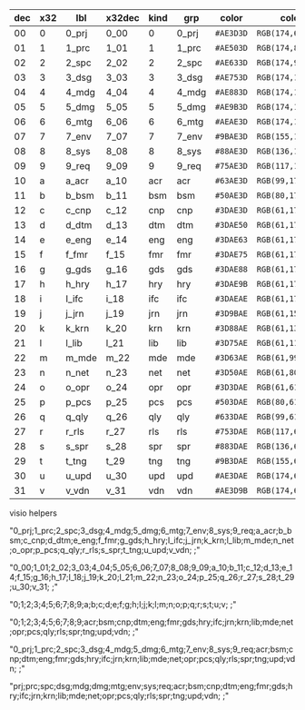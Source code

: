 
|dec|x32| lbl      |x32dec       | kind          | grp       |color      |color              |
|--- |--- | -----    |---         | ----          | -------       |---        |---                |
|	00|	0|0_prj|	0_00|	0	|0_prj	|`#AE3D3D`	|`RGB(174,61,61)`
|	01|	1|1_prc|	1_01|	1	|1_prc	|`#AE503D`	|`RGB(174,80,61)`
|	02|	2|2_spc|	2_02|	2	|2_spc	|`#AE633D`	|`RGB(174,99,61)`
|	03|	3|3_dsg|	3_03|	3	|3_dsg	|`#AE753D`	|`RGB(174,117,61)`
|	04|	4|4_mdg|	4_04|	4	|4_mdg	|`#AE883D`	|`RGB(174,136,61)`
|	05|	5|5_dmg|	5_05|	5	|5_dmg	|`#AE9B3D`	|`RGB(174,155,61)`
|	06|	6|6_mtg|	6_06|	6	|6_mtg	|`#AEAE3D`	|`RGB(174,174,61)`
|	07|	7|7_env|	7_07|	7	|7_env	|`#9BAE3D`	|`RGB(155,174,61)`
|	08|	8|8_sys|	8_08|	8	|8_sys	|`#88AE3D`	|`RGB(136,174,61)`
|	09|	9|9_req|	9_09|	9	|9_req	|`#75AE3D`	|`RGB(117,174,61)`
|	10|	a|a_acr|	a_10|	acr|	acr	|`#63AE3D`	|`RGB(99,174,61)`
|	11|	b|b_bsm|	b_11|	bsm|	bsm	|`#50AE3D`	|`RGB(80,174,61)`
|	12|	c|c_cnp|	c_12|	cnp|	cnp	|`#3DAE3D`	|`RGB(61,174,61)`
|	13|	d|d_dtm|	d_13|	dtm|	dtm	|`#3DAE50`	|`RGB(61,174,80)`
|	14|	e|e_eng|	e_14|	eng|	eng	|`#3DAE63`	|`RGB(61,174,99)`
|	15|	f|f_fmr|	f_15|	fmr|	fmr	|`#3DAE75`	|`RGB(61,174,117)`
|	16|	g|g_gds|	g_16|	gds|	gds	|`#3DAE88`	|`RGB(61,174,136)`
|	17|	h|h_hry|	h_17|	hry|	hry	|`#3DAE9B`	|`RGB(61,174,155)`
|	18|	i|I_ifc|	i_18|	ifc|	ifc	|`#3DAEAE`	|`RGB(61,174,174)`
|	19|	j|j_jrn|	j_19|	jrn|	jrn	|`#3D9BAE`	|`RGB(61,155,174)`
|	20|	k|k_krn|	k_20|	krn|	krn	|`#3D88AE`	|`RGB(61,136,174)`
|	21|	l|l_lib|	l_21|	lib|	lib	|`#3D75AE`	|`RGB(61,117,174)`
|	22|	m|m_mde|	m_22|	mde|	mde	|`#3D63AE`	|`RGB(61,99,174)`
|	23|	n|n_net|	n_23|	net|	net	|`#3D50AE`	|`RGB(61,80,174)`
|	24|	o|o_opr|	o_24|	opr|	opr	|`#3D3DAE`	|`RGB(61,61,174)`
|	25|	p|p_pcs|	p_25|	pcs|	pcs	|`#503DAE`	|`RGB(80,61,174)`
|	26|	q|q_qly|	q_26|	qly|	qly	|`#633DAE`	|`RGB(99,61,174)`
|	27|	r|r_rls|	r_27|	rls|	rls	|`#753DAE`	|`RGB(117,61,174)`
|	28|	s|s_spr|	s_28|	spr|	spr	|`#883DAE`	|`RGB(136,61,174)`
|	29|	t|t_tng|	t_29|	tng|	tng	|`#9B3DAE`	|`RGB(155,61,174)`
|	30|	u|u_upd|	u_30|	upd|	upd	|`#AE3DAE`	|`RGB(174,61,174)`
|	31|	v|v_vdn|	v_31|	vdn|	vdn	|`#AE3D9B`	|`RGB(174,61,155)`


visio helpers  

"0_prj;1_prc;2_spc;3_dsg;4_mdg;5_dmg;6_mtg;7_env;8_sys;9_req;a_acr;b_bsm;c_cnp;d_dtm;e_eng;f_fmr;g_gds;h_hry;I_ifc;j_jrn;k_krn;l_lib;m_mde;n_net;o_opr;p_pcs;q_qly;r_rls;s_spr;t_tng;u_upd;v_vdn; ;"

"0_00;1_01;2_02;3_03;4_04;5_05;6_06;7_07;8_08;9_09;a_10;b_11;c_12;d_13;e_14;f_15;g_16;h_17;I_18;j_19;k_20;l_21;m_22;n_23;o_24;p_25;q_26;r_27;s_28;t_29;u_30;v_31; ;"

"0;1;2;3;4;5;6;7;8;9;a;b;c;d;e;f;g;h;I;j;k;l;m;n;o;p;q;r;s;t;u;v; ;"

"0;1;2;3;4;5;6;7;8;9;acr;bsm;cnp;dtm;eng;fmr;gds;hry;ifc;jrn;krn;lib;mde;net;opr;pcs;qly;rls;spr;tng;upd;vdn; ;"

"0_prj;1_prc;2_spc;3_dsg;4_mdg;5_dmg;6_mtg;7_env;8_sys;9_req;acr;bsm;cnp;dtm;eng;fmr;gds;hry;ifc;jrn;krn;lib;mde;net;opr;pcs;qly;rls;spr;tng;upd;vdn; ;"


"prj;prc;spc;dsg;mdg;dmg;mtg;env;sys;req;acr;bsm;cnp;dtm;eng;fmr;gds;hry;ifc;jrn;krn;lib;mde;net;opr;pcs;qly;rls;spr;tng;upd;vdn; ;"
